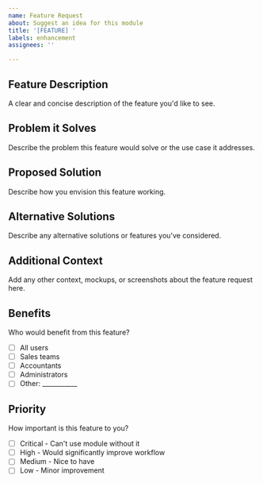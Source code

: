 ```yaml
---
name: Feature Request
about: Suggest an idea for this module
title: '[FEATURE] '
labels: enhancement
assignees: ''

---
```


## Feature Description
A clear and concise description of the feature you'd like to see.

## Problem it Solves
Describe the problem this feature would solve or the use case it addresses.

## Proposed Solution
Describe how you envision this feature working.

## Alternative Solutions
Describe any alternative solutions or features you've considered.

## Additional Context
Add any other context, mockups, or screenshots about the feature request here.

## Benefits
Who would benefit from this feature?
- [ ] All users
- [ ] Sales teams
- [ ] Accountants
- [ ] Administrators
- [ ] Other: ___________

## Priority
How important is this feature to you?
- [ ] Critical - Can't use module without it
- [ ] High - Would significantly improve workflow
- [ ] Medium - Nice to have
- [ ] Low - Minor improvement
